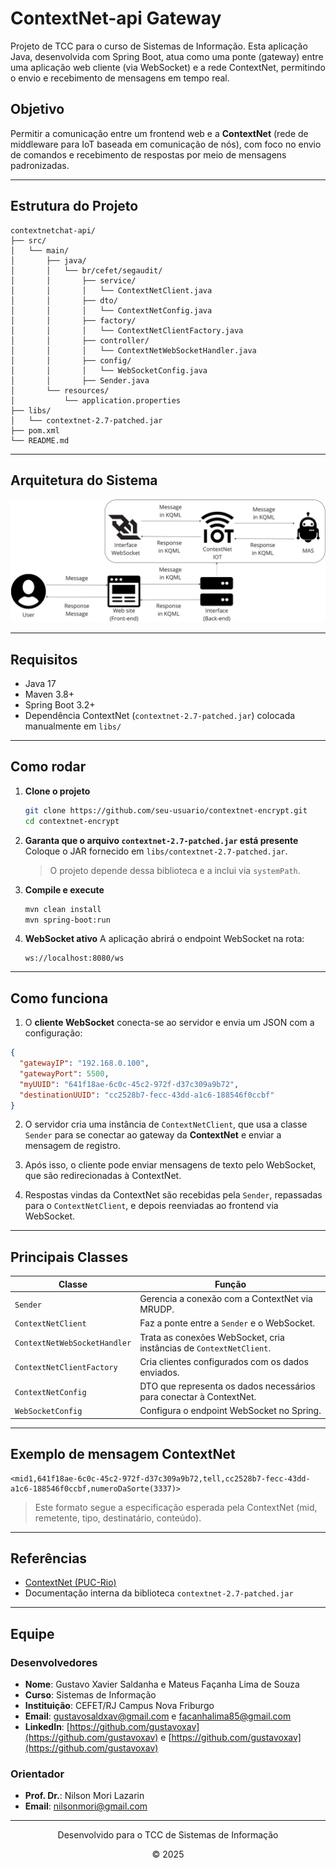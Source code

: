 # ContextNet-api Gateway

Projeto de TCC para o curso de Sistemas de Informação. Esta aplicação Java, desenvolvida com Spring Boot, atua como uma ponte (gateway) entre uma aplicação web cliente (via WebSocket) e a rede ContextNet, permitindo o envio e recebimento de mensagens em tempo real.

## Objetivo

Permitir a comunicação entre um frontend web e a **ContextNet** (rede de middleware para IoT baseada em comunicação de nós), com foco no envio de comandos e recebimento de respostas por meio de mensagens padronizadas.

---

## Estrutura do Projeto

```
contextnetchat-api/
├── src/
│   └── main/
│       ├── java/
│       │   └── br/cefet/segaudit/
│       │       ├── service/
│       │       │   └── ContextNetClient.java
│       │       ├── dto/
│       │       │   └── ContextNetConfig.java
│       │       ├── factory/
│       │       │   └── ContextNetClientFactory.java
│       │       ├── controller/
│       │       │   └── ContextNetWebSocketHandler.java
│       │       ├── config/
│       │       │   └── WebSocketConfig.java
│       │       ├── Sender.java
│       └── resources/
│           └── application.properties
├── libs/
│   └── contextnet-2.7-patched.jar
├── pom.xml
└── README.md
```
---
## Arquitetura do Sistema

![Arquitetura da aplicação](./docs/images/ContextNet-chat-interface-diagram.jpg)

---

## Requisitos

- Java 17
- Maven 3.8+
- Spring Boot 3.2+
- Dependência ContextNet (`contextnet-2.7-patched.jar`) colocada manualmente em `libs/`

---

## Como rodar

1. **Clone o projeto**
   ```bash
   git clone https://github.com/seu-usuario/contextnet-encrypt.git
   cd contextnet-encrypt
   ```

2. **Garanta que o arquivo `contextnet-2.7-patched.jar` está presente**
   Coloque o JAR fornecido em `libs/contextnet-2.7-patched.jar`.  
   > O projeto depende dessa biblioteca e a inclui via `systemPath`.

3. **Compile e execute**
   ```bash
   mvn clean install
   mvn spring-boot:run
   ```

4. **WebSocket ativo**
   A aplicação abrirá o endpoint WebSocket na rota:
   ```
   ws://localhost:8080/ws
   ```
---

## Como funciona

1. O **cliente WebSocket** conecta-se ao servidor e envia um JSON com a configuração:

```json
{
  "gatewayIP": "192.168.0.100",
  "gatewayPort": 5500,
  "myUUID": "641f18ae-6c0c-45c2-972f-d37c309a9b72",
  "destinationUUID": "cc2528b7-fecc-43dd-a1c6-188546f0ccbf"
}
```

2. O servidor cria uma instância de `ContextNetClient`, que usa a classe `Sender` para se conectar ao gateway da **ContextNet** e enviar a mensagem de registro.

3. Após isso, o cliente pode enviar mensagens de texto pelo WebSocket, que são redirecionadas à ContextNet.

4. Respostas vindas da ContextNet são recebidas pela `Sender`, repassadas para o `ContextNetClient`, e depois reenviadas ao frontend via WebSocket.

---

## Principais Classes

| Classe                         | Função |
| -------------------------------|--------|
| `Sender`                       | Gerencia a conexão com a ContextNet via MRUDP. |
| `ContextNetClient`             | Faz a ponte entre a `Sender` e o WebSocket. |
| `ContextNetWebSocketHandler`   | Trata as conexões WebSocket, cria instâncias de `ContextNetClient`. |
| `ContextNetClientFactory`      | Cria clientes configurados com os dados enviados. |
| `ContextNetConfig`             | DTO que representa os dados necessários para conectar à ContextNet. |
| `WebSocketConfig`              | Configura o endpoint WebSocket no Spring. |

---

## Exemplo de mensagem ContextNet

```text
<mid1,641f18ae-6c0c-45c2-972f-d37c309a9b72,tell,cc2528b7-fecc-43dd-a1c6-188546f0ccbf,numeroDaSorte(3337)>
```

> Este formato segue a especificação esperada pela ContextNet (mid, remetente, tipo, destinatário, conteúdo).

---

## Referências

- [ContextNet (PUC-Rio)](https://gitlab.com/contextnet)
- Documentação interna da biblioteca `contextnet-2.7-patched.jar`

---

## Equipe

### Desenvolvedores
- **Nome**: Gustavo Xavier Saldanha e Mateus Façanha Lima de Souza
- **Curso**: Sistemas de Informação
- **Instituição**: CEFET/RJ Campus Nova Friburgo
- **Email**: gustavosaldxav@gmail.com e facanhalima85@gmail.com
- **LinkedIn**: [https://github.com/gustavoxav](https://github.com/gustavoxav) e [https://github.com/gustavoxav](https://github.com/gustavoxav) 

### Orientador
- **Prof. Dr.**: Nilson Mori Lazarin
- **Email**: [nilsonmori@gmail.com](nilsonmori@gmail.com)

---
<div align="center">
  <p>Desenvolvido para o TCC de Sistemas de Informação</p>
  <p>© 2025</p>
</div>

